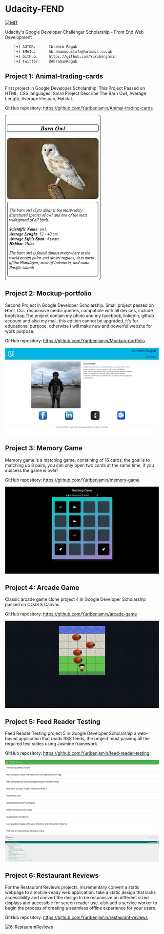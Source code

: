 # Udacity-FEND
[![MIT](https://img.shields.io/badge/license-MIT-blue.svg)](https://github.com/Yuribenjamin/Udacity-FEND/blob/master/LICENSE)

Udacity's Google Developer Challenger Scholarship - Front End Web Development

```
    [+] AUTOR:      Ibrahim Ragab
    [+] EMAIL:      Abrahammoustafa@hotmail.co.uk
    [+] Github:     https://github.com/Yuribenjamin
    [+] twitter:    @AbrahamRagab

```

## Project 1: Animal-trading-cards

First project in Google Developer Scholarship. This Project Passed on HTML, CSS languages. Small Project Describe The Barn Owl, Average Length, Average lifespan, Habitat.

GitHub repository: https://github.com/Yuribenjamin/Animal-trading-cards

![1-Animal-Trading-Cards](./img/1-Animal-Trading-Cards.png)


## Project 2: Mockup-portfolio

Second Project in Google Developer Scholarship. Small project passed on Html, Css, responsive media queries, compatible with all devices, include bootstrap,The project contain my photo and my facebook, linkedin, github acoount and also my mail, this edition cannot be upgraded, it's for educational purpose, otherwise i will make new and powerful website for work purpose.

GitHub repository: https://github.com/Yuribenjamin/Mockup-portfolio

![2-Mockup](./img/2-Mockup.png)


## Project 3: Memory Game

Memory game is a matching game, containing of 16 cards, the goal is to matching up 8 pairs, you can only open two cards at the same time, if you success the game is over!

GitHub repository: https://github.com/Yuribenjamin/memory-game

![3-Matching-Game](./img/3-Matching-Game.png)


## Project 4: Arcade Game

Classic arcade game clone project 4 in Google Developer Scholarship passed on OOJS & Canvas.

GitHub repository: https://github.com/Yuribenjamin/arcade-game

![4-Effective-JavaScript-Frogger](./img/4-Effective-JavaScript-Frogger.png)


## Project 5: Feed Reader Testing

Feed Reader Testing project 5 in Google Developer Scholarship a web-based application that reads RSS feeds, the project must passing all the required test suites using Jasmine framework.

GitHub repository: https://github.com/Yuribenjamin/feed-reader-testing

![5-Feed-Reader-Testing](./img/5-Feed-Reader-Testing.png)


## Project 6: Restaurant Reviews

For the Restaurant Reviews projects, incrementally convert a static webpage to a mobile-ready web application. take a static design that lacks accessibility and convert the design to be responsive on different sized displays and accessible for screen reader use. also add a service worker to begin the process of creating a seamless offline experience for your users.

GitHub repository:  https://github.com/Yuribenjamin/restaurant-reviews

![6-RestaurantReviews](./img/6-RestaurantReviews.png)